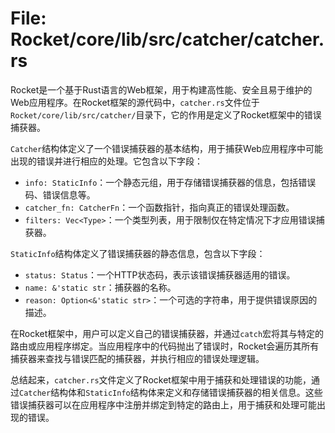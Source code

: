 # File: Rocket/core/lib/src/catcher/catcher.rs

Rocket是一个基于Rust语言的Web框架，用于构建高性能、安全且易于维护的Web应用程序。在Rocket框架的源代码中，`catcher.rs`文件位于`Rocket/core/lib/src/catcher/`目录下，它的作用是定义了Rocket框架中的错误捕获器。

`Catcher`结构体定义了一个错误捕获器的基本结构，用于捕获Web应用程序中可能出现的错误并进行相应的处理。它包含以下字段：

- `info: StaticInfo`：一个静态元组，用于存储错误捕获器的信息，包括错误码、错误信息等。
- `catcher_fn: CatcherFn`：一个函数指针，指向真正的错误处理函数。
- `filters: Vec<Type>`：一个类型列表，用于限制仅在特定情况下才应用错误捕获器。

`StaticInfo`结构体定义了错误捕获器的静态信息，包含以下字段：

- `status: Status`：一个HTTP状态码，表示该错误捕获器适用的错误。
- `name: &'static str`：捕获器的名称。
- `reason: Option<&'static str>`：一个可选的字符串，用于提供错误原因的描述。

在Rocket框架中，用户可以定义自己的错误捕获器，并通过`catch`宏将其与特定的路由或应用程序绑定。当应用程序中的代码抛出了错误时，Rocket会遍历其所有捕获器来查找与错误匹配的捕获器，并执行相应的错误处理逻辑。

总结起来，`catcher.rs`文件定义了Rocket框架中用于捕获和处理错误的功能，通过`Catcher`结构体和`StaticInfo`结构体来定义和存储错误捕获器的相关信息。这些错误捕获器可以在应用程序中注册并绑定到特定的路由上，用于捕获和处理可能出现的错误。

